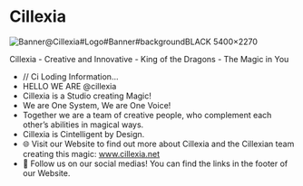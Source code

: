# Cillexia

![Banner@Cillexia#Logo#Banner#backgroundBLACK 5400×2270](https://user-images.githubusercontent.com/92103579/201706880-a49988a3-76ab-43ff-a05f-a46d18f356e3.png)

Cillexia - Creative and Innovative - King of the Dragons - The Magic in You

- // Ci Loding Information...
- HELLO WE ARE @cillexia
- Cillexia is a Studio creating Magic!
- We are One System, We are One Voice!
- Together we are a team of creative people, who complement each other’s abilities in magical ways.
- Cillexia is Cintelligent by Design.
- 🌐 Visit our Website to find out more about Cillexia and the Cillexian team creating this magic: www.cillexia.net
- 🔗 Follow us on our social medias! You can find the links in the footer of our Website.
